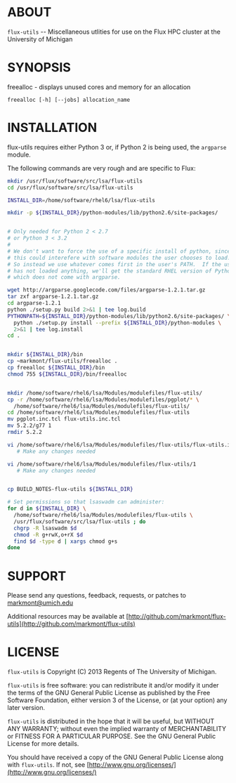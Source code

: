 ABOUT
=====

`flux-utils` -- Miscellaneous utlities for use on the Flux HPC cluster at the University of Michigan


SYNOPSIS
========

freealloc - displays unused cores and memory for an allocation

    freealloc [-h] [--jobs] allocation_name


INSTALLATION
============

flux-utils requires either Python 3 or, if Python 2 is being used, the `argparse` module.


The following commands are very rough and are specific to Flux:

```bash
mkdir /usr/flux/software/src/lsa/flux-utils
cd /usr/flux/software/src/lsa/flux-utils

INSTALL_DIR=/home/software/rhel6/lsa/flux-utils

mkdir -p ${INSTALL_DIR}/python-modules/lib/python2.6/site-packages/


# Only needed for Python 2 < 2.7
# or Python 3 < 3.2
#
# We don't want to force the use of a specific install of python, since
# this could interefere with software modules the user chooses to load.
# So instead we use whatever comes first in the user's PATH.  If the user
# has not loaded anything, we'll get the standard RHEL version of Python 2.6.2 
# which does not come with argparse.

wget http://argparse.googlecode.com/files/argparse-1.2.1.tar.gz
tar zxf argparse-1.2.1.tar.gz
cd argparse-1.2.1
python ./setup.py build 2>&1 | tee log.build
PYTHONPATH=${INSTALL_DIR}/python-modules/lib/python2.6/site-packages/ \
  python ./setup.py install --prefix ${INSTALL_DIR}/python-modules \
  2>&1 | tee log.install
cd .


mkdir ${INSTALL_DIR}/bin
cp ~markmont/flux-utils/freealloc .
cp freealloc ${INSTALL_DIR}/bin
chmod 755 ${INSTALL_DIR}/bin/freealloc


mkdir /home/software/rhel6/lsa/Modules/modulefiles/flux-utils/
cp -r /home/software/rhel6/lsa/Modules/modulefiles/pgplot/* \
  /home/software/rhel6/lsa/Modules/modulefiles/flux-utils/
cd /home/software/rhel6/lsa/Modules/modulefiles/flux-utils
mv pgplot.inc.tcl flux-utils.inc.tcl
mv 5.2.2/g77 1
rmdir 5.2.2

vi /home/software/rhel6/lsa/Modules/modulefiles/flux-utils/flux-utils.inc.tcl
   # Make any changes needed

vi /home/software/rhel6/lsa/Modules/modulefiles/flux-utils/1
   # Make any changes needed


cp BUILD_NOTES-flux-utils ${INSTALL_DIR}

# Set permissions so that lsaswadm can administer:
for d in ${INSTALL_DIR} \
  /home/software/rhel6/lsa/Modules/modulefiles/flux-utils \
  /usr/flux/software/src/lsa/flux-utils ; do
  chgrp -R lsaswadm $d
  chmod -R g+rwX,o+rX $d
  find $d -type d | xargs chmod g+s
done

```


SUPPORT
=======

Please send any questions, feedback, requests, or patches to markmont@umich.edu

Additional resources may be available at [http://github.com/markmont/flux-utils](http://github.com/markmont/flux-utils)


LICENSE
=======

`flux-utils` is Copyright (C) 2013 Regents of The University of Michigan.

`flux-utils` is free software: you can redistribute it and/or modify it under the terms of the GNU General Public License as published by the Free Software Foundation, either version 3 of the License, or (at your option) any later version.

`flux-utils` is distributed in the hope that it will be useful, but WITHOUT ANY WARRANTY; without even the implied warranty of MERCHANTABILITY or FITNESS FOR A PARTICULAR PURPOSE. See the GNU General Public License for more details.

You should have received a copy of the GNU General Public License along with `flux-utils`.  If not, see [http://www.gnu.org/licenses/](http://www.gnu.org/licenses/)

